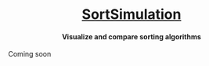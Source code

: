 <h1 align="center">
    <a href="https://www.sortsimulation.com" target="_blank">SortSimulation</a>
</h1>
<h4 align="center">
    Visualize and compare sorting algorithms
</h4>

Coming soon
